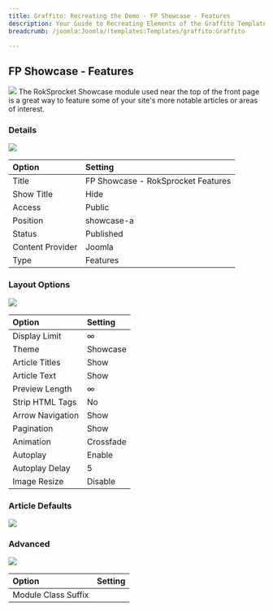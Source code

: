 ```yaml
---
title: Graffito: Recreating the Demo - FP Showcase - Features
description: Your Guide to Recreating Elements of the Graffito Template for Joomla
breadcrumb: /joomla:Joomla/!templates:Templates/graffito:Graffito

---
```


FP Showcase - Features
-----
![][demo]
The RokSprocket Showcase module used near the top of the front page is a great way to feature some of your site's more notable articles or areas of interest.

### Details
![][demo2]

| Option           | Setting                            |  
| :--------------- | :--------------------------------- |  
| Title            | FP Showcase - RokSprocket Features |  
| Show Title       | Hide                               |  
| Access           | Public                             |  
| Position         | showcase-a                         |  
| Status           | Published                          |  
| Content Provider | Joomla                             |  
| Type             | Features                           |  

### Layout Options
![][demo3]

| Option | Setting |
|:------|:-------|
| Display Limit     | ∞         |
| Theme             | Showcase  |
| Article Titles    | Show      |
| Article Text      | Show      |
| Preview Length    | ∞         |
| Strip HTML Tags   | No        |
| Arrow Navigation  | Show      |
| Pagination        | Show      |
| Animation         | Crossfade |
| Autoplay          | Enable    |
| Autoplay Delay    | 5         |
| Image Resize      | Disable   |

### Article Defaults
![][demo4]

### Advanced
![][demo5]

| Option              | Setting |  
| :------------------ | :------ |  
| Module Class Suffix |         |  

[demo]: assets/demo_2.jpeg
[demo2]: assets/features_1.jpeg
[demo3]: assets/features_2.jpeg
[demo4]: assets/features_3.jpeg
[demo5]: assets/features_4.jpeg
